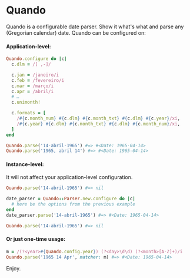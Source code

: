 # Quando

Quando is a configurable date parser. Show it what's what and parse any (Gregorian calendar) date. Quando can be configured on:

#### Application-level:
```ruby
Quando.configure do |c|
  c.dlm = /[ ,-]/

  c.jan = /janeiro/i
  c.feb = /fevereiro/i
  c.mar = /março/i
  c.apr = /abril/i
  # …
  c.unimonth!

  c.formats = [
    /#{c.month_num} #{c.dlm} #{c.month_txt} #{c.dlm} #{c.year}/xi,
    /#{c.year} #{c.dlm} #{c.month_txt} #{c.dlm} #{c.month_num}/xi,
  ]
end

Quando.parse('14-abril-1965') #=> #<Date: 1965-04-14>
Quando.parse('1965, abril 14') #=> #<Date: 1965-04-14>
```

#### Instance-level:
It will not affect your application-level configuration.
```ruby
Quando.parse('14-abril-1965') #=> nil

date_parser = Quando::Parser.new.configure do |c|
  # here be the options from the previous example
end
date_parser.parse('14-abril-1965') #=> #<Date: 1965-04-14>

Quando.parse('14-abril-1965') #=> nil
```

#### Or just one-time usage:
```ruby
m = /(?<year>#{Quando.config.year}) (?<day>\d\d) (?<month>[A-Z]+)/i
Quando.parse('1965 14 Apr', matcher: m) #=> #<Date: 1965-04-14>
```

Enjoy.
